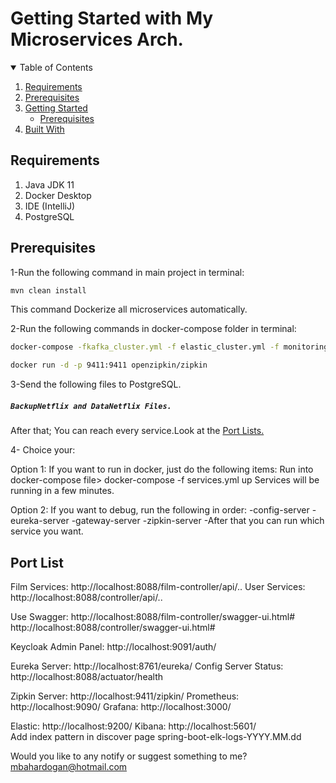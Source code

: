# Getting Started with My Microservices Arch.

<details open="open">
  <summary>Table of Contents</summary>
  <ol>
    <li>
      <a href="#requirements">Requirements</a>
    </li>
      <li>
      <a href="#prerequisites">Prerequisites</a>
    </li>
    <li>
      <a href="#getting-started">Getting Started</a>
      <ul>
        <li><a href="#prerequisites">Prerequisites</a>
      </ul>
       </li>
        <li><a href="#built-with">Built With</a></li>
  </ol>
</details>

## Requirements


1. Java JDK 11
2. Docker Desktop
3. IDE (IntelliJ)
4. PostgreSQL


## Prerequisites

1-Run the following command in main project in terminal:
   ```sh
   mvn clean install
   ```
This command Dockerize all microservices automatically.

2-Run the following commands in docker-compose folder in terminal:
   ```sh
   docker-compose -fkafka_cluster.yml -f elastic_cluster.yml -f monitoring.yml -f keycloak_authorization_server.yml up
   
   docker run -d -p 9411:9411 openzipkin/zipkin
   ```
   
   
  
3-Send the following files to PostgreSQL.
##### `BackupNetflix and DataNetflix Files.` 
After that; You can reach every service.Look at the <a href="#port-list">Port Lists.</a> 



4- Choice your:

Option 1: 
If you want to run in docker, just do the following items:
Run into docker-compose file>  docker-compose -f services.yml up
Services will be running in a few minutes.


Option 2: 
If you want to debug, run the following in order:
-config-server
-eureka-server
-gateway-server
-zipkin-server
-After that you can run which service you want.



## Port List
Film Services: http://localhost:8088/film-controller/api/..
User Services: http://localhost:8088/controller/api/..

Use Swagger:
http://localhost:8088/film-controller/swagger-ui.html#
http://localhost:8088/controller/swagger-ui.html#

Keycloak Admin Panel: http://localhost:9091/auth/

Eureka Server: http://localhost:8761/eureka/
Config Server Status: http://localhost:8088/actuator/health

Zipkin Server: http://localhost:9411/zipkin/
Prometheus: http://localhost:9090/ 
Grafana: http://localhost:3000/

Elastic: http://localhost:9200/ 
Kibana: http://localhost:5601/  
Add index pattern in discover page
spring-boot-elk-logs-YYYY.MM.dd 




Would you like to any notify or suggest something to me?
mbahardogan@hotmail.com

